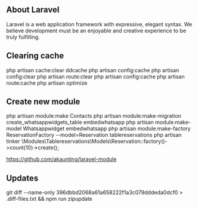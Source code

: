 ## About Laravel

Laravel is a web application framework with expressive, elegant syntax. We believe development must be an enjoyable and creative experience to be truly fulfilling. 

## Clearing cache
php artisan cache:clear
ddcache
php artisan config:cache
php artisan config:clear
php artisan route:clear
php artisan config:cache
php artisan route:cache
php artisan optimize

## Create new module
php artisan module:make Contacts
php artisan module:make-migration create_whatsappwidgets_table embedwhatsapp
php artisan module:make-model Whatsappwidget embedwhatsapp
php artisan module:make-factory ReservationFactory --model=Reservation tablereservations
php artisan tinker 
\Modules\Tablereservations\Models\Reservation::factory()->count(10)->create();

https://github.com/akaunting/laravel-module

## Updates
git diff --name-only 396dbbd2068a61a658222f1a3c079dddeda0dcf0 > .diff-files.txt && npm run zipupdate